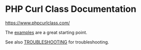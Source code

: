 # PHP Curl Class Documentation
https://www.phpcurlclass.com/

The [examples](https://github.com/php-curl-class/php-curl-class/tree/master/examples) are a great starting point.

See also [TROUBLESHOOTING](https://github.com/php-curl-class/php-curl-class/blob/master/TROUBLESHOOTING.md) for troubleshooting.
